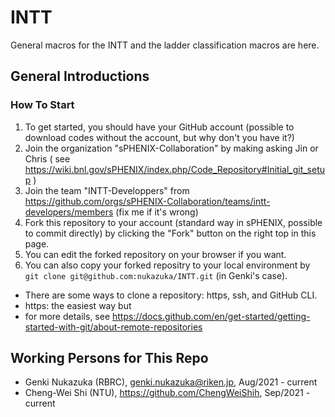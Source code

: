 # INTT
General macros for the INTT and the ladder classification macros are here.

## General Introductions

### How To Start
1. To get started, you should have your GitHub account (possible to download codes without the account, but why don't you have it?)
2. Join the organization "sPHENIX-Collaboration" by making asking Jin or Chris ( see https://wiki.bnl.gov/sPHENIX/index.php/Code_Repository#Initial_git_setup )
3. Join the team "INTT-Developpers" from https://github.com/orgs/sPHENIX-Collaboration/teams/intt-developers/members (fix me if it's wrong)
4. Fork this repository to your account (standard way in sPHENIX, possible to commit directly) by clicking the "Fork" button on the right top in this page.
5. You can edit the forked repository on your browser if you want.
6. You can also copy your forked repositry to your local environment by `git clone git@github.com:nukazuka/INTT.git` (in Genki's case).
  - There are some ways to clone a repository: https, ssh, and GitHub CLI.
  - https: the easiest way but 
  - for more details, see https://docs.github.com/en/get-started/getting-started-with-git/about-remote-repositories

## Working Persons for This Repo
- Genki Nukazuka (RBRC), genki.nukazuka@riken.jp, Aug/2021 - current
- Cheng-Wei Shi (NTU), https://github.com/ChengWeiShih, Sep/2021 - current
